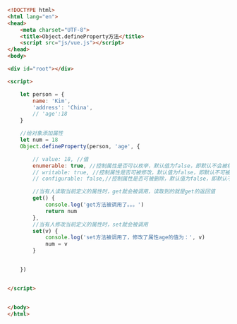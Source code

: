 
<BlogInfo id="361" title="7.ObjectdefineProperty方法" author="白日梦想猿" pv=0 read_times=0 pre_cost_time="0分44秒" category="vue学习" tag_list="['vue学习']" create_time="2023.01.01 19:21:37" update_time="2023.01.01 19:39:54" />

```html
<!DOCTYPE html>
<html lang="en">
<head>
    <meta charset="UTF-8">
    <title>Object.defineProperty方法</title>
    <script src="js/vue.js"></script>
</head>
<body>

<div id="root"></div>

<script>

    let person = {
        name: 'Kim',
        'address': 'China',
        // 'age':18
    }

    //给对象添加属性
    let num = 18
    Object.defineProperty(person, 'age', {

        // value: 18, //值
        enumerable: true, //控制属性是否可以枚举，默认值为false，即默认不会被枚举
        // writable: true, //控制属性是否可被修改，默认值为false，即默认不可被修改
        // configurable: false,//控制属性是否可被删除，默认值为false，即默认不可被删除

        //当有人读取当前定义的属性时，get就会被调用，读取到的就是get的返回值
        get() {
            console.log('get方法被调用了。。。')
            return num
        },
        //当有人修改当前定义的属性时，set就会被调用
        set(v) {
            console.log('set方法被调用了，修改了属性age的值为：', v)
            num = v
        }


    })


</script>


</body>
</html>
```
